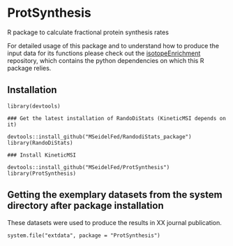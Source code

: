 # ProtSynthesis
R package to calculate fractional protein synthesis rates

For detailed usage of this package and to understand how to produce the input data for its functions please check out the [isotopeEnrichment](https://github.com/mgleeming/isotopeEnrichment/blob/master/README.md) repository, which contains the python dependencies on which this R package relies.

## Installation

```
library(devtools)

### Get the latest installation of RandoDiStats (KineticMSI depends on it)

devtools::install_github("MSeidelFed/RandodiStats_package")
library(RandoDiStats)

### Install KineticMSI

devtools::install_github("MSeidelFed/ProtSynthesis")
library(ProtSynthesis)

```

## Getting the exemplary datasets from the system directory after package installation

These datasets were used to produce the results in XX journal publication.

```
system.file("extdata", package = "ProtSynthesis")
```

